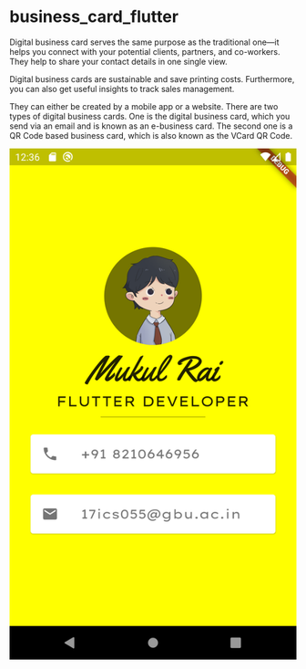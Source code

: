 # business_card_flutter
 
Digital business card serves the same purpose as the traditional one—it helps you connect with your potential clients, partners, and co-workers. They help to share your contact details in one single view.

Digital business cards are sustainable and save printing costs. Furthermore, you can also get useful insights to track sales management.

They can either be created by a mobile app or a website. There are two types of digital business cards. One is the digital business card, which you send via an email and is known as an e-business card. The second one is a QR Code based business card, which is also known as the VCard QR Code.

![Test Image 8](https://github.com/raimukul/sampleimages/blob/main/Screenshot_1612811181.png)

